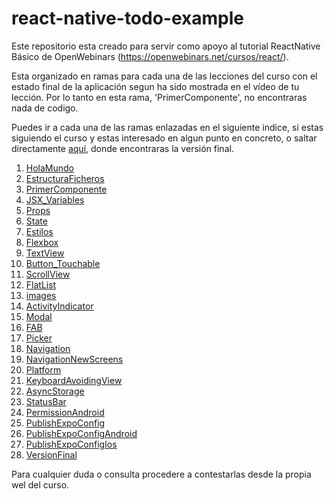 # react-native-todo-example

Este repositorio esta creado para servir como apoyo al tutorial ReactNative Básico de OpenWebinars (https://openwebinars.net/cursos/react/).

Esta organizado en ramas para cada una de las lecciones del curso con el estado final de la aplicación segun ha sido mostrada en el vídeo de tu lección. Por lo tanto en esta rama, 'PrimerComponente', no encontraras nada de codigo.

Puedes ir a cada una de las ramas enlazadas en el siguiente indice, si estas siguiendo el curso y estas interesado en algun punto en concreto, o saltar directamente [aquí](https://github.com/ajimenezdev/react-native-todo-example/tree/VersionFinal), donde encontraras la versión final.

1. [HolaMundo](https://github.com/ajimenezdev/react-native-todo-example/tree/HolaMundo)
2. [EstructuraFicheros](https://github.com/ajimenezdev/react-native-todo-example/tree/EstructuraFicheros)
3. [PrimerComponente](https://github.com/ajimenezdev/react-native-todo-example/tree/PrimerComponente)
4. [JSX_Variables](https://github.com/ajimenezdev/react-native-todo-example/tree/JSX_Variables)
5. [Props](https://github.com/ajimenezdev/react-native-todo-example/tree/Props)
6. [State](https://github.com/ajimenezdev/react-native-todo-example/tree/State)
7. [Estilos](https://github.com/ajimenezdev/react-native-todo-example/tree/Estilos)
8. [Flexbox](https://github.com/ajimenezdev/react-native-todo-example/tree/Flexbox)
9. [TextView](https://github.com/ajimenezdev/react-native-todo-example/tree/TextView)
10. [Button_Touchable](https://github.com/ajimenezdev/react-native-todo-example/tree/Button_Touchable)
11. [ScrollView](https://github.com/ajimenezdev/react-native-todo-example/tree/ScrollView)
12. [FlatList](https://github.com/ajimenezdev/react-native-todo-example/tree/FlatList)
12. [images](https://github.com/ajimenezdev/react-native-todo-example/tree/images)
14. [ActivityIndicator](https://github.com/ajimenezdev/react-native-todo-example/tree/ActivityIndicator)
15. [Modal](https://github.com/ajimenezdev/react-native-todo-example/tree/Modal)
16. [FAB](https://github.com/ajimenezdev/react-native-todo-example/tree/FAB)
17. [Picker](https://github.com/ajimenezdev/react-native-todo-example/tree/Picker)
18. [Navigation](https://github.com/ajimenezdev/react-native-todo-example/tree/Navigation)
19. [NavigationNewScreens](https://github.com/ajimenezdev/react-native-todo-example/tree/NavigationNewScreens)
20. [Platform](https://github.com/ajimenezdev/react-native-todo-example/tree/Platform)
21. [KeyboardAvoidingView](https://github.com/ajimenezdev/react-native-todo-example/tree/KeyboardAvoidingView)
22. [AsyncStorage](https://github.com/ajimenezdev/react-native-todo-example/tree/AsyncStorage)
23. [StatusBar](https://github.com/ajimenezdev/react-native-todo-example/tree/StatusBar)
24. [PermissionAndroid](https://github.com/ajimenezdev/react-native-todo-example/tree/PermissionAndroid)
25. [PublishExpoConfig](https://github.com/ajimenezdev/react-native-todo-example/tree/PublishExpoConfig)
26. [PublishExpoConfigAndroid](https://github.com/ajimenezdev/react-native-todo-example/tree/PublishExpoConfig)
27. [PublishExpoConfigIos](https://github.com/ajimenezdev/react-native-todo-example/tree/PublishExpoConfigIos)
28. [VersionFinal](https://github.com/ajimenezdev/react-native-todo-example/tree/VersionFinal)

Para cualquier duda o consulta procedere a contestarlas desde la propia wel del curso.
